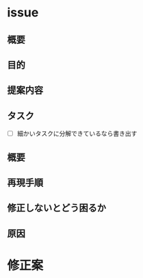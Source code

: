<!-- あくまでテンプレートなので必ずしもすべての項目を埋めなくてよい -->
# issue
<!-- 要望のテンプレート -->
## 概要

## 目的

## 提案内容

## タスク

- [ ] 細かいタスクに分解できているなら書き出す

<!-- 不具合のテンプレート -->
## 概要

## 再現手順

## 修正しないとどう困るか

## 原因

# 修正案
